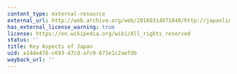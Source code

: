 ```yaml
---
content_type: external-resource
external_url: http://web.archive.org/web/20160314071848/http://japanlink.co.jp/ka/index.html
has_external_license_warning: true
license: https://en.wikipedia.org/wiki/All_rights_reserved
status: ''
title: Key Aspects of Japan
uid: a14de476-c693-47cd-afc9-671e1c2aefdb
wayback_url: ''
---
```

